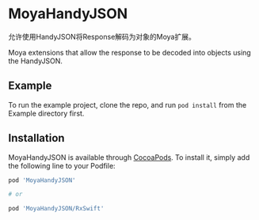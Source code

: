 # MoyaHandyJSON

允许使用HandyJSON将Response解码为对象的Moya扩展。

Moya extensions that allow the response to be decoded into objects using the HandyJSON.


## Example

To run the example project, clone the repo, and run `pod install` from the Example directory first.


## Installation

MoyaHandyJSON is available through [CocoaPods](https://cocoapods.org). To install
it, simply add the following line to your Podfile:

```ruby
pod 'MoyaHandyJSON'

# or

pod 'MoyaHandyJSON/RxSwift'
```
